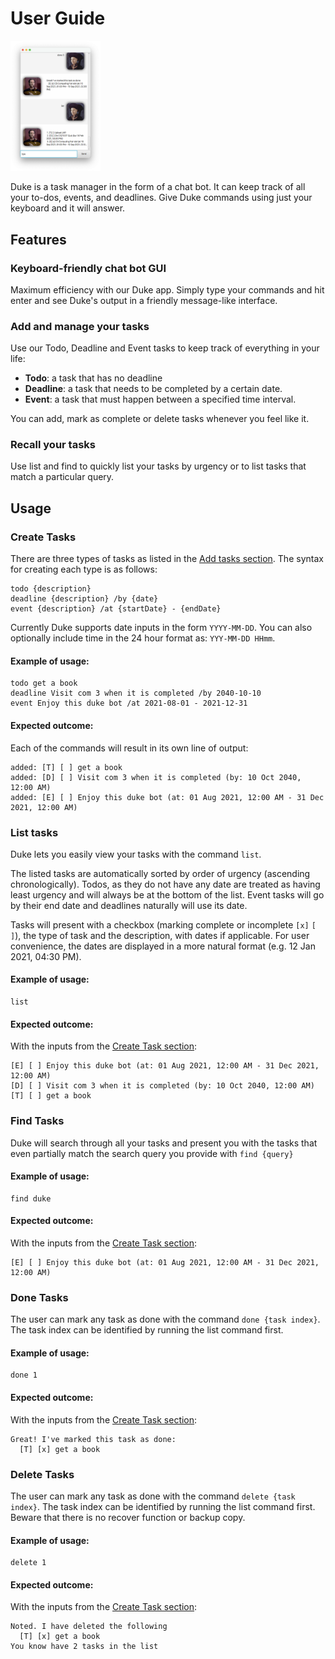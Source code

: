 # User Guide

<img src="Ui.png" alt="UI Screenshot" width="144"/>

Duke is a task manager in the form of a chat bot.
It can keep track of all your to-dos, events, and deadlines.
Give Duke commands using just your keyboard and it will answer.

## Features 

### Keyboard-friendly chat bot GUI

Maximum efficiency with our Duke app. Simply type your commands and hit enter and see Duke's output in a friendly message-like interface.

### Add and manage your tasks

Use our Todo, Deadline and Event tasks to keep track of everything in your life:

- **Todo**: a task that has no deadline
- **Deadline**: a task that needs to be completed by a certain date.
- **Event**: a task that must happen between a specified time interval.

You can add, mark as complete or delete tasks whenever you feel like it.

### Recall your tasks

Use list and find to quickly list your tasks by urgency or to list tasks that match a particular query. 

## Usage

### Create Tasks

There are three types of tasks as listed in the [Add tasks section](#add-tasks). The syntax for creating each type is as follows:

```
todo {description}
deadline {description} /by {date}
event {description} /at {startDate} - {endDate}
```

Currently Duke supports date inputs in the form `YYYY-MM-DD`. You can also optionally include time in the 24 hour format as: `YYY-MM-DD HHmm`.

#### Example of usage:

```
todo get a book
deadline Visit com 3 when it is completed /by 2040-10-10
event Enjoy this duke bot /at 2021-08-01 - 2021-12-31

```

#### Expected outcome:

Each of the commands will result in its own line of output:

```
added: [T] [ ] get a book
added: [D] [ ] Visit com 3 when it is completed (by: 10 Oct 2040, 12:00 AM)
added: [E] [ ] Enjoy this duke bot (at: 01 Aug 2021, 12:00 AM - 31 Dec 2021, 12:00 AM)

```

### List tasks

Duke lets you easily view your tasks with the command `list`.

The listed tasks are automatically sorted by order of urgency (ascending chronologically). Todos, as they do not have any date are treated as having least urgency and will always be at the bottom of the list. Event tasks will go by their end date and deadlines naturally will use its date.

Tasks will present with a checkbox (marking complete or incomplete `[x]` `[ ]`), the type of task and the description, with dates if applicable.
For user convenience, the dates are displayed in a more natural format (e.g. 12 Jan 2021, 04:30 PM).

#### Example of usage:

```
list

```

#### Expected outcome:

With the inputs from the [Create Task section](#create-tasks):

```
[E] [ ] Enjoy this duke bot (at: 01 Aug 2021, 12:00 AM - 31 Dec 2021, 12:00 AM)
[D] [ ] Visit com 3 when it is completed (by: 10 Oct 2040, 12:00 AM)
[T] [ ] get a book
```


### Find Tasks

Duke will search through all your tasks and present you with the tasks that even partially match the search query you provide with `find {query}`

#### Example of usage:

```
find duke

```

#### Expected outcome:

With the inputs from the [Create Task section](#create-tasks):

```
[E] [ ] Enjoy this duke bot (at: 01 Aug 2021, 12:00 AM - 31 Dec 2021, 12:00 AM)
```

### Done Tasks

The user can mark any task as done with the command `done {task index}`. 
The task index can be identified by running the list command first.

#### Example of usage:

```
done 1

```

#### Expected outcome:

With the inputs from the [Create Task section](#create-tasks):

```
Great! I've marked this task as done:
  [T] [x] get a book

```

### Delete Tasks

The user can mark any task as done with the command `delete {task index}`. 
The task index can be identified by running the list command first.
Beware that there is no recover function or backup copy.

#### Example of usage:


```
delete 1

```

#### Expected outcome:

With the inputs from the [Create Task section](#create-tasks):

```
Noted. I have deleted the following
  [T] [x] get a book
You know have 2 tasks in the list
```

